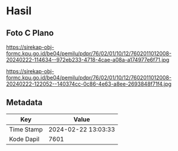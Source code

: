 # Hasil

## Foto C Plano

https://sirekap-obj-formc.kpu.go.id/be04/pemilu/pdpr/76/02/01/10/12/7602011012008-20240222-114634--972eb233-4718-4cae-a08a-a174977e6f71.jpg

https://sirekap-obj-formc.kpu.go.id/be04/pemilu/pdpr/76/02/01/10/12/7602011012008-20240222-122052--140374cc-0c86-4e63-a8ee-2693848f71f4.jpg


## Metadata

| Key        | Value               |
| ---------- | ------------------- |
| Time Stamp | 2024-02-22 13:03:33 |
| Kode Dapil | 7601                |



